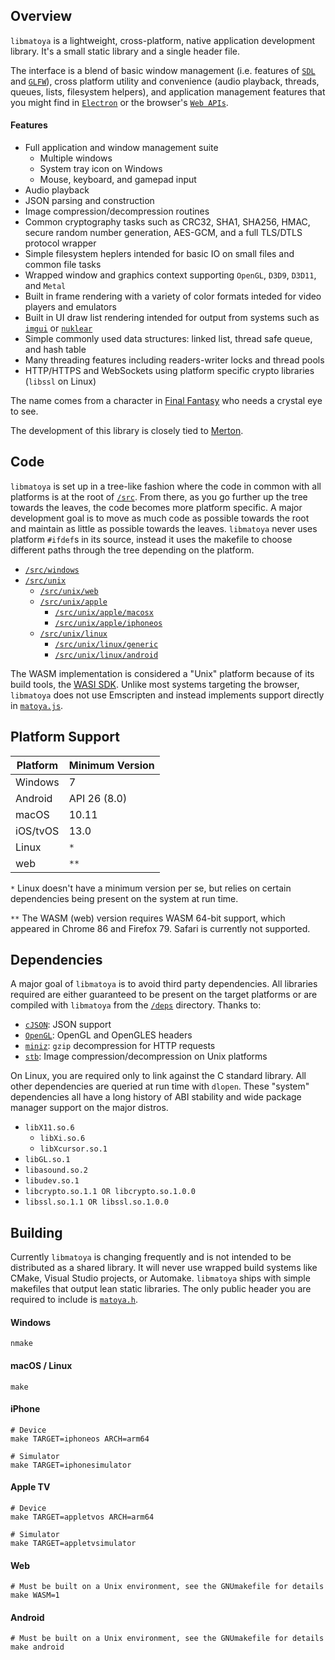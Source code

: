 ## Overview

`libmatoya` is a lightweight, cross-platform, native application development library. It's a small static library and a single header file.

The interface is a blend of basic window management (i.e. features of [`SDL`](https://github.com/libsdl-org/SDL) and [`GLFW`](https://github.com/glfw/glfw)), cross platform utility and convenience (audio playback, threads, queues, lists, filesystem helpers), and application management features that you might find in [`Electron`](https://github.com/electron/electron) or the browser's [`Web APIs`](https://developer.mozilla.org/en-US/docs/Web/API).

#### Features
- Full application and window management suite
    - Multiple windows
	- System tray icon on Windows
    - Mouse, keyboard, and gamepad input
- Audio playback
- JSON parsing and construction
- Image compression/decompression routines
- Common cryptography tasks such as CRC32, SHA1, SHA256, HMAC, secure random number generation, AES-GCM, and a full TLS/DTLS protocol wrapper
- Simple filesystem heplers intended for basic IO on small files and common file tasks
- Wrapped window and graphics context supporting `OpenGL`, `D3D9`, `D3D11`, and `Metal`
- Built in frame rendering with a variety of color formats inteded for video players and emulators
- Built in UI draw list rendering intended for output from systems such as [`imgui`](https://github.com/ocornut/imgui) or [`nuklear`](https://github.com/Immediate-Mode-UI/Nuklear)
- Simple commonly used data structures: linked list, thread safe queue, and hash table
- Many threading features including readers-writer locks and thread pools
- HTTP/HTTPS and WebSockets using platform specific crypto libraries (`libssl` on Linux)

The name comes from a character in [Final Fantasy](https://en.wikipedia.org/wiki/Final_Fantasy_(video_game)) who needs a crystal eye to see.

The development of this library is closely tied to [Merton](https://github.com/matoya/merton).

## Code

`libmatoya` is set up in a tree-like fashion where the code in common with all platforms is at the root of [`/src`](/src). From there, as you go further up the tree towards the leaves, the code becomes more platform specific. A major development goal is to move as much code as possible towards the root and maintain as little as possible towards the leaves. `libmatoya` never uses platform `#ifdef`s in its source, instead it uses the makefile to choose different paths through the tree depending on the platform.

- [`/src/windows`](/src/windows)
- [`/src/unix`](/src/unix)
    - [`/src/unix/web`](/src/unix/web)
    - [`/src/unix/apple`](/src/unix/apple)
        - [`/src/unix/apple/macosx`](/src/unix/apple/macosx)
        - [`/src/unix/apple/iphoneos`](/src/unix/apple/macosx)
    - [`/src/unix/linux`](/src/unix/linux)
        - [`/src/unix/linux/generic`](/src/unix/linux/generic)
        - [`/src/unix/linux/android`](/src/unix/linux/android)

The WASM implementation is considered a "Unix" platform because of its build tools, the [WASI SDK](https://github.com/WebAssembly/wasi-sdk). Unlike most systems targeting the browser, `libmatoya` does not use Emscripten and instead implements support directly in [`matoya.js`](/src/unix/web/matoya.js).

## Platform Support

| Platform | Minimum Version |
| -------- | --------------- |
| Windows  | 7               |
| Android  | API 26 (8.0)    |
| macOS    | 10.11           |
| iOS/tvOS | 13.0            |
| Linux    | `*`             |
| web      | `**`            |

`*` Linux doesn't have a minimum version per se, but relies on certain dependencies being present on the system at run time.

`**` The WASM (web) version requires WASM 64-bit support, which appeared in Chrome 86 and Firefox 79. Safari is currently not supported.

## Dependencies

A major goal of `libmatoya` is to avoid third party dependencies. All libraries required are either guaranteed to be present on the target platforms or are compiled with `libmatoya` from the [`/deps`](/deps) directory. Thanks to:

- [`cJSON`](https://github.com/DaveGamble/cJSON): JSON support
- [`OpenGL`](https://github.com/KhronosGroup/OpenGL-Registry): OpenGL and OpenGLES headers
- [`miniz`](https://github.com/richgel999/miniz): `gzip` decompression for HTTP requests
- [`stb`](https://github.com/nothings/stb): Image compression/decompression on Unix platforms

On Linux, you are required only to link against the C standard library. All other dependencies are queried at run time with `dlopen`. These "system" dependencies all have a long history of ABI stability and wide package manager support on the major distros.

- `libX11.so.6`
    - `libXi.so.6`
	- `libXcursor.so.1`
- `libGL.so.1`
- `libasound.so.2`
- `libudev.so.1`
- `libcrypto.so.1.1 OR libcrypto.so.1.0.0`
- `libssl.so.1.1 OR libssl.so.1.0.0`

## Building

Currently `libmatoya` is changing frequently and is not intended to be distributed as a shared library. It will never use wrapped build systems like CMake, Visual Studio projects, or Automake. `libmatoya` ships with simple makefiles that output lean static libraries. The only public header you are required to include is [`matoya.h`](/src/matoya.h).

#### Windows
```shell
nmake
```
#### macOS / Linux
```shell
make
```
#### iPhone
```shell
# Device
make TARGET=iphoneos ARCH=arm64

# Simulator
make TARGET=iphonesimulator
```
#### Apple TV
```shell
# Device
make TARGET=appletvos ARCH=arm64

# Simulator
make TARGET=appletvsimulator
```
#### Web
```shell
# Must be built on a Unix environment, see the GNUmakefile for details
make WASM=1
```
#### Android
```shell
# Must be built on a Unix environment, see the GNUmakefile for details
make android
```
